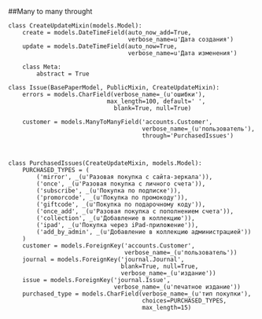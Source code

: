 ##Many to many throught


    class CreateUpdateMixin(models.Model):
        create = models.DateTimeField(auto_now_add=True,
                                      verbose_name=u'Дата создания')
        update = models.DateTimeField(auto_now=True,
                                      verbose_name=u'Дата изменения')

        class Meta:
            abstract = True

    class Issue(BasePaperModel, PublicMixin, CreateUpdateMixin):
        errors = models.CharField(verbose_name=_(u'ошибки'),
                                max_length=100, default=' ',
                                  blank=True, null=True)

        customer = models.ManyToManyField('accounts.Customer',
                                          verbose_name=_(u'пользователь'),
                                          through='PurchasedIssues')
    


    class PurchasedIssues(CreateUpdateMixin, models.Model):
        PURCHASED_TYPES = (
            ('mirror', _(u'Разовая покупка c сайта-зеркала')),
            ('once', _(u'Разовая покупка c личного счета')),
            ('subscribe', _(u'Покупка по подписке')),
            ('promorcode', _(u'Покупка по промокоду')),
            ('giftcode', _(u'Покупка по подарочному коду')),
            ('once_add', _(u'Разовая покупка с пополнением счета')),
            ('collection', _(u'Добавление в коллекцию')),
            ('ipad', _(u'Покупка через iPad-приложение')),
            ('add_by_admin', _(u'Добавление в коллекцию администрацией'))
        )
        customer = models.ForeignKey('accounts.Customer',
                                     verbose_name=_(u'пользователь'))
        journal = models.ForeignKey('journal.Journal',
                                    blank=True, null=True,
                                    verbose_name=_(u'издание'))
        issue = models.ForeignKey('journal.Issue',
                                  verbose_name=_(u'печатное издание'))
        purchased_type = models.CharField(verbose_name=_(u'тип покупки'),
                                          choices=PURCHASED_TYPES,
                                          max_length=15)
